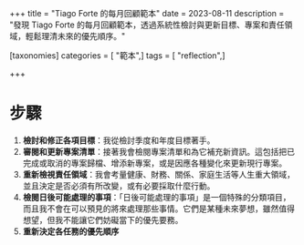 +++
title = "Tiago Forte 的每月回顧範本"
date = 2023-08-11
description = "發現 Tiago Forte 的每月回顧範本，透過系統性檢討與更新目標、專案和責任領域，輕鬆理清未來的優先順序。"

[taxonomies]
categories = [ "範本",]
tags = [ "reflection",]

+++

# 步驟
1. **檢討和修正各項目標**：我從檢討季度和年度目標著手。
2. **審閱和更新專案清單**：接著我會檢閱專案清單和為它補充新資訊。這包括把已完成或取消的專案歸檔、增添新專案，或是因應各種變化來更新現行專案。
3. **重新檢視責任領域**：我會考量健康、財務、關係、家庭生活等人生重大領域，並且決定是否必須有所改變，或有必要採取什麼行動。
4. **檢閱日後可能處理的事項**：「日後可能處理的事項」是一個特殊的分類項目，而且我不會在可以預見的將來處理那些事情。它們是某種未來夢想，雖然值得想望，但我不能讓它們妨礙當下的優先要務。
5. **重新決定各任務的優先順序**

